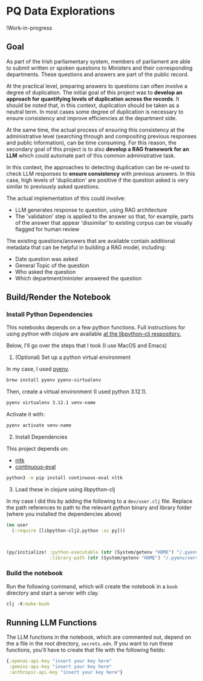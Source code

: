 # PQ Data Explorations

!Work-in-progress

## Goal 

As part of the Irish parliamentary system, members of parliament are able to submit written or spoken questions to Ministers and their corresponding departments. These questions and answers are part of the public record. 

At the practical level, preparing answers to questions can often involve a degree of duplication. The initial goal of this project was to **develop an approach for quantifying levels of duplication across the records**. It should be noted that, in this context, duplication should be taken as a neutral term. In most cases some degree of duplication is necessary to ensure consistency and improve efficiencies at the department side. 

At the same time, the actual process of ensuring this consistency at the administrative level (searching through and compositing previous responses and public information), can be time consuming. For this reason, the secondary goal of this project is to also **develop a RAG framework for an LLM** which could automate part of this common administrative task. 

In this context, the approaches to detecting duplication can be re-used to check LLM responses to **ensure consistency** with previous answers. In this case, high levels of 'duplication' are positive if the question asked is very similar to previously asked questions.

The actual implementation of this could involve:
- LLM generates response to question, using RAG architecture
- The 'validation' step is applied to the answer so that, for example, parts of the answer that appear 'dissimilar' to existing corpus can be visually flagged for human review

The existing questions/answers that are available contain additional metadata that can be helpful in building a RAG model, including:
- Date question was asked 
- General Topic of the question
- Who asked the question
- Which department/minister answered the question



## Build/Render the Notebook
### Install Python Dependencies

This notebooks depends on a few python functions. Full instructions for using python with clojure are available [at the libpython-clj respository.](https://github.com/clj-python/libpython-clj)

Below, I'll go over the steps that I took (I use MacOS and Emacs)

1. (Optional) Set up a python virtual environment 

In my case, I used [pyenv](https://github.com/pyenv/pyenv). 

``` sh
brew install pyenv pyenv-virtualenv
```

Then, create a virtual environment (I used python 3.12.1).

``` sh
pyenv virtualenv 3.12.1 venv-name
```

Activate it with:

``` sh
pyenv activate venv-name
```

2. Install Dependencies 

This project depends on:
- [nltk](https://www.nltk.org/)
- [continuous-eval](https://github.com/relari-ai/continuous-eval/tree/main?tab=readme-ov-file)

``` sh
python3 -m pip install continuous-eval nltk
```

3. Load these in clojure using libpython-clj 

In my case I did this by adding the following to a `dev/user.clj` file. Replace the path references to path to the relevant python binary and library folder (where you installed the dependencies above)

``` clojure
(ns user
  (:require [libpython-clj2.python :as py]))



(py/initialize! :python-executable (str (System/getenv "HOME") "/.pyenv/versions/3.12.1/envs/VENV-NAME/bin/python3.12")
                :library-path (str (System/getenv "HOME") "/.pyenv/versions/3.12.1/lib/python3.12/site-packages/"))
```

### Build the notebook 

Run the following command, which will create the notebook in a `book` directory and start a server with clay.

``` clojure
clj -X:make-book
```

## Running LLM Functions 
The LLM functions in the notebook, which are commented out, depend on the a file in the root directory, `secrets.edn`. If you want to run these functions, you'll have to create that file with the following fields:

``` clojure
{:openai-api-key "insert your key here"
 :gemini-api-key "insert your key here"
 :anthropic-api-key "insert your key here"}
```

